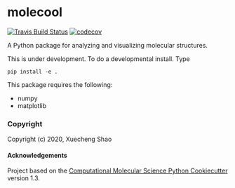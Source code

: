 molecool
==============================
[//]: # (Badges)
[![Travis Build Status](https://travis-ci.com/REPLACE_WITH_OWNER_ACCOUNT/molecool.svg?branch=master)](https://travis-ci.com/REPLACE_WITH_OWNER_ACCOUNT/molecool)
[![codecov](https://codecov.io/gh/REPLACE_WITH_OWNER_ACCOUNT/molecool/branch/master/graph/badge.svg)](https://codecov.io/gh/REPLACE_WITH_OWNER_ACCOUNT/molecool/branch/master)


A Python package for analyzing and visualizing molecular structures.


This is under development. To do a developmental install. Type

`pip install -e .`

This package requires the following:
- numpy
- matplotlib


### Copyright

Copyright (c) 2020, Xuecheng Shao


#### Acknowledgements
 
Project based on the 
[Computational Molecular Science Python Cookiecutter](https://github.com/molssi/cookiecutter-cms) version 1.3.
